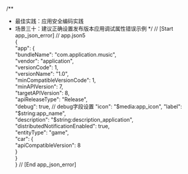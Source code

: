/**
* 最佳实践：应用安全编码实践
* 场景三十：建议正确设置发布版本应用调试属性错误示例
  */
// [Start app_json_error]
// app.json5   
{  
    "app": {  
    "bundleName": "com.application.music",  
    "vendor": "application",  
    "versionCode": 1,  
    "versionName": "1.0",  
    "minCompatibleVersionCode": 1,  
    "minAPIVersion": 7,  
    "targetAPIVersion": 8,  
    "apiReleaseType": "Release",  
    "debug": true, // debug字段设置
    "icon": "$media:app_icon",  
    "label": "$string:app_name",  
    "description": "$string:description_application",  
    "distributedNotificationEnabled": true,  
    "entityType": "game",  
    "car": {  
    "apiCompatibleVersion": 8  
     }  
    }  
}
// [End app_json_error]
